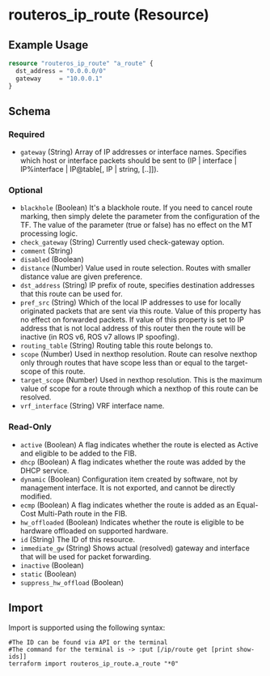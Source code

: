# routeros_ip_route (Resource)


## Example Usage
```terraform
resource "routeros_ip_route" "a_route" {
  dst_address = "0.0.0.0/0"
  gateway     = "10.0.0.1"
}
```

<!-- schema generated by tfplugindocs -->
## Schema

### Required

- `gateway` (String) Array of IP addresses or interface names. Specifies which host or interface packets should be sent to (IP | interface | IP%interface | IP@table[, IP | string, [..]]).

### Optional

- `blackhole` (Boolean) It's a blackhole route. If you need to cancel route marking, then simply delete the parameter from the configuration of the TF. The value of the parameter (true or false) has no effect on the MT processing logic.
- `check_gateway` (String) Currently used check-gateway option.
- `comment` (String)
- `disabled` (Boolean)
- `distance` (Number) Value used in route selection. Routes with smaller distance value are given preference.
- `dst_address` (String) IP prefix of route, specifies destination addresses that this route can be used for.
- `pref_src` (String) Which of the local IP addresses to use for locally originated packets that are sent via this route. Value of this property has no effect on forwarded packets. If value of this property is set to IP address that is not local address of this router then the route will be inactive (in ROS v6, ROS v7 allows IP spoofing).
- `routing_table` (String) Routing table this route belongs to.
- `scope` (Number) Used in nexthop resolution. Route can resolve nexthop only through routes that have scope less than or equal to the target-scope of this route.
- `target_scope` (Number) Used in nexthop resolution. This is the maximum value of scope for a route through which a nexthop of this route can be resolved.
- `vrf_interface` (String) VRF interface name.

### Read-Only

- `active` (Boolean) A flag indicates whether the route is elected as Active and eligible to be added to the FIB.
- `dhcp` (Boolean) A flag indicates whether the route was added by the DHCP service.
- `dynamic` (Boolean) Configuration item created by software, not by management interface. It is not exported, and cannot be directly modified.
- `ecmp` (Boolean) A flag indicates whether the route is added as an Equal-Cost Multi-Path route in the FIB.
- `hw_offloaded` (Boolean) Indicates whether the route is eligible to be hardware offloaded on supported hardware.
- `id` (String) The ID of this resource.
- `immediate_gw` (String) Shows actual (resolved) gateway and interface that will be used for packet forwarding.
- `inactive` (Boolean)
- `static` (Boolean)
- `suppress_hw_offload` (Boolean)

## Import
Import is supported using the following syntax:
```shell
#The ID can be found via API or the terminal
#The command for the terminal is -> :put [/ip/route get [print show-ids]]
terraform import routeros_ip_route.a_route "*0"
```
